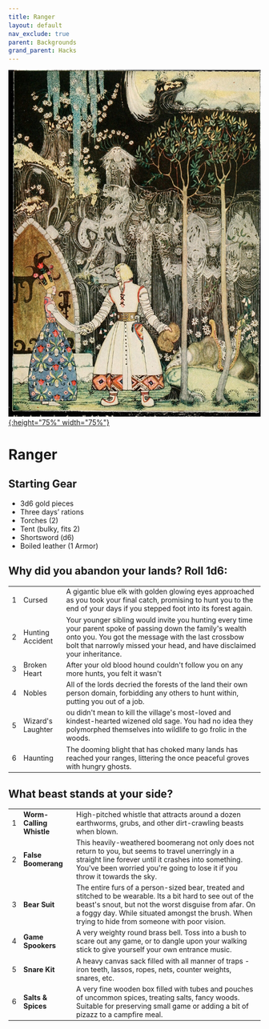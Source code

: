 ```yaml
---
title: Ranger
layout: default
nav_exclude: true
parent: Backgrounds
grand_parent: Hacks
---
```


[![Alt text](/img/backgrounds/ranger.jpg "East of the Sun and West of the Moon, illustrated by Kay Nielsen"){:height="75%" width="75%"}](/img/backgrounds/ranger.jpg)

# Ranger

## Starting Gear

- 3d6 gold pieces
- Three days’ rations
- Torches (2)
- Tent (bulky, fits 2)
- Shortsword (d6)
- Boiled leather (1 Armor)

## Why did you abandon your lands? Roll 1d6:

||                 ||
| ---- | ----------------- | ------------------------------------------------------------ |
| 1    | Cursed            | A gigantic blue elk with golden glowing eyes approached as you took your final catch, promising to hunt you to the end of your days if you stepped foot into its forest again. |
| 2    | Hunting Accident  | Your younger sibling would invite you hunting every time your parent spoke of passing down the family's wealth onto you. You got the message with the last crossbow bolt that narrowly missed your head, and have disclaimed your inheritance. |     
| 3    | Broken Heart      | After your old blood hound couldn't follow you on any more hunts, you felt it wasn't |    
| 4    | Nobles            | All of the lords decried the forests of the land their own person domain, forbidding any others to hunt within, putting you out of a job. |     
| 5    | Wizard's Laughter | ou didn't mean to kill the village's most-loved and kindest-hearted wizened old sage. You had no idea they polymorphed themselves into wildlife to go frolic in the woods. |     
| 6    | Haunting          | The dooming blight that has choked many lands has reached your ranges, littering the once peaceful groves with hungry ghosts. |     

## What beast stands at your side?

|      |                          |                                                              |
| ---- | ------------------------ | ------------------------------------------------------------ |
| 1    | **Worm-Calling Whistle** | High-pitched whistle that attracts around a dozen earthworms, grubs, and other dirt-crawling beasts when blown. |
| 2    | **False Boomerang**      | This heavily-weathered boomerang not only does not return to you, but seems to travel unerringly in a straight line forever until it crashes into something. You've been worried you're going to lose it if you throw it towards the sky. |
| 3    | **Bear Suit**            | The entire furs of a person-sized bear, treated and stitched to be wearable. Its a bit hard to see out of the beast's snout, but not the worst disguise from afar. On a foggy day. While situated amongst the brush. When trying to hide from someone with poor vision. |
| 4    | **Game Spookers**        | A very weighty round brass bell. Toss into a bush to scare out any game, or to dangle upon your walking stick to give yourself your own entrance music. |
| 5    | **Snare Kit**            | A heavy canvas sack filled with all manner of traps - iron teeth, lassos, ropes, nets, counter weights, snares, etc. |
| 6    | **Salts & Spices**       | A very fine wooden box filled with tubes and pouches of uncommon spices, treating salts, fancy woods. Suitable for preserving small game or adding a bit of pizazz to a campfire meal. |
